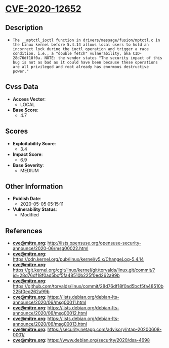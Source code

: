
# [CVE-2020-12652](http://lists.opensuse.org/opensuse-security-announce/2020-06/msg00022.html)

## Description

- `The __mptctl_ioctl function in drivers/message/fusion/mptctl.c in the Linux kernel before 5.4.14 allows local users to hold an incorrect lock during the ioctl operation and trigger a race condition, i.e., a "double fetch" vulnerability, aka CID-28d76df18f0a. NOTE: the vendor states "The security impact of this bug is not as bad as it could have been because these operations are all privileged and root already has enormous destructive power."`

## Cvss Data

- **Access Vector**:
  - LOCAL
- **Base Score**:
  - 4.7

## Scores

- **Exploitability Score**:
  - 3.4
- **Impact Score**:
  - 6.9
- **Base Severity**:
  - MEDIUM

## Other Information

- **Publish Date**:
  - 2020-05-05 05:15:11
- **Vulnerability Status**:
  - Modified

## References

- **cve@mitre.org**: http://lists.opensuse.org/opensuse-security-announce/2020-06/msg00022.html
- **cve@mitre.org**: https://cdn.kernel.org/pub/linux/kernel/v5.x/ChangeLog-5.4.14
- **cve@mitre.org**: https://git.kernel.org/cgit/linux/kernel/git/torvalds/linux.git/commit/?id=28d76df18f0ad5bcf5fa48510b225f0ed262a99b
- **cve@mitre.org**: https://github.com/torvalds/linux/commit/28d76df18f0ad5bcf5fa48510b225f0ed262a99b
- **cve@mitre.org**: https://lists.debian.org/debian-lts-announce/2020/06/msg00011.html
- **cve@mitre.org**: https://lists.debian.org/debian-lts-announce/2020/06/msg00012.html
- **cve@mitre.org**: https://lists.debian.org/debian-lts-announce/2020/06/msg00013.html
- **cve@mitre.org**: https://security.netapp.com/advisory/ntap-20200608-0001/
- **cve@mitre.org**: https://www.debian.org/security/2020/dsa-4698

